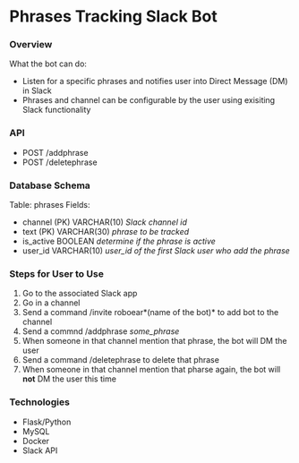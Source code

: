 Phrases Tracking Slack Bot
==========================

### Overview

What the bot can do:
- Listen for a specific phrases and notifies user into Direct Message (DM) in Slack
- Phrases and channel can be configurable by the user using exisiting Slack functionality

### API

- POST /addphrase
- POST /deletephrase

### Database Schema

Table: phrases
Fields:
- channel (PK) VARCHAR(10) *Slack channel id*
- text (PK) VARCHAR(30) *phrase to be tracked*
- is_active BOOLEAN *determine if the phrase is active*
- user_id VARCHAR(10) *user_id of the first Slack user who add the phrase*

### Steps for User to Use

1. Go to the associated Slack app
2. Go in a channel
3. Send a command /invite roboear*(name of the bot)* to add bot to the channel
4. Send a commnd /addphrase *some_phrase*
5. When someone in that channel mention that phrase, the bot will DM the user
6. Send a command /deletephrase to delete that phrase
7. When someone in that channel mention that pharse again, the bot will **not** DM the user this time

### Technologies
- Flask/Python
- MySQL
- Docker
- Slack API
